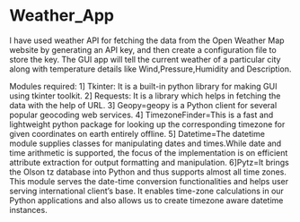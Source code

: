 # Weather_App

I have used weather API for fetching the data from the Open Weather Map website by generating an API key, and then create a configuration file to store the key. 
The GUI app will tell the current weather of a particular city along with temperature details like Wind,Pressure,Humidity and Description.

Modules required:
1] Tkinter: It is a built-in python library for making GUI using tkinter toolkit.
2] Requests: It is a library which helps in fetching the data with the help of URL. 
3] Geopy=geopy is a Python client for several popular geocoding web services.
4] TimezoneFinder=This is a fast and lightweight python package for looking up the corresponding timezone for given coordinates on earth entirely offline.
5] Datetime=The datetime module supplies classes for manipulating dates and times.While date and time arithmetic is supported, the focus of the implementation is on efficient attribute extraction for output formatting and manipulation.
6]Pytz=It brings the Olson tz database into Python and thus supports almost all time zones. This module serves the date-time conversion functionalities and helps user serving international client’s base. It enables time-zone calculations in our Python applications and also allows us to create timezone aware datetime instances. 
